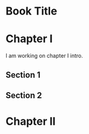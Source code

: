 Book Title
==========

# Chapter I
I am working on chapter I intro.
## Section 1
## Section 2

# Chapter II

